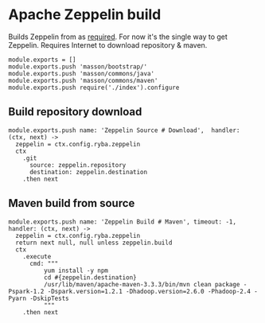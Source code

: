 # Apache Zeppelin build

Builds Zeppelin from as [required][zeppelin-build]. For now it's the single way to get Zeppelin.
Requires Internet to download repository & maven.

    module.exports = []
    module.exports.push 'masson/bootstrap/'
    module.exports.push 'masson/commons/java'
    module.exports.push 'masson/commons/maven'
    module.exports.push require('./index').configure

## Build repository download

    module.exports.push name: 'Zeppelin Source # Download',  handler: (ctx, next) ->
      zeppelin = ctx.config.ryba.zeppelin
      ctx
        .git
          source: zeppelin.repository
          destination: zeppelin.destination
        .then next

## Maven build from source

    module.exports.push name: 'Zeppelin Build # Maven', timeout: -1,  handler: (ctx, next) ->
      zeppelin = ctx.config.ryba.zeppelin
      return next null, null unless zeppelin.build  
      ctx
        .execute
          cmd: """
              yum install -y npm
              cd #{zeppelin.destination}
              /usr/lib/maven/apache-maven-3.3.3/bin/mvn clean package -Pspark-1.2 -Dspark.version=1.2.1 -Dhadoop.version=2.6.0 -Phadoop-2.4 -Pyarn -DskipTests
              """
        .then next

[zeppelin-build]:http://zeppelin.incubator.apache.org/docs/install/install.html
